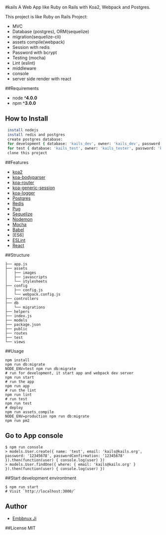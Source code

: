 #kails
A Web App like Ruby on Rails with Koa2, Webpack and Postgres.

This project is like Ruby on Rails Project:

* MVC
* Database (postgres), ORM(sequelize)
* migration(sequelize-cli)
* assets compile(webpack)
* Session with redis
* Password with bcrypt
* Testing (mocha)
* Lint (eslint)
* middleware
* console
* server side render with react

##Requirements

* node __^4.0.0__
* npm __^3.0.0__

## How to Install

```bash
 install nodejs
 install redis and postgres
 create postgres database:
 for development { database: 'kails_dev', owner: 'kails_dev', password: 'kails_dev' }
 for test { database: 'kails_test', owner: 'kails_tester', password: 'kails_tester' }
 clone this project
```

##Features

* [koa2](https://github.com/koajs/koa/tree/v2.x)
* [koa-bodyparser](https://github.com/koajs/bodyparser)
* [koa-router](https://github.com/alexmingoia/koa-router)
* [koa-generic-session](https://github.com/koajs/generic-session)
* [koa-logger](https://github.com/koajs/logger)
* [Postgres](https://www.postgresql.org/)
* [Redis](http://redis.io/)
* [Pug](http://jade-lang.com/)
* [Sequelize](http://docs.sequelizejs.com/)
* [Nodemon](http://nodemon.io/)
* [Mocha](https://mochajs.org/)
* [Babel](https://github.com/babel/babel)
* [ES6]
* [ESLint](http://eslint.org/)
* [React](https://facebook.github.io/react/)

##Structure

```
├── app.js
├── assets
│   ├── images
│   ├── javascripts
│   └── stylesheets
├── config
│   ├── config.js
│   └── webpack.config.js
├── controllers
├── db
│   └── migrations
├── helpers
├── index.js
├── models
├── package.json
├── public
├── routes
├── test
└── views
```

##Usage

```
npm install
npm run db:migrate
NODE_ENV=test npm run db:migrate
# run for development, it start app and webpack dev server
npm run start
# run the app
npm run app
# run the lint
npm run lint
# run test
npm run test
# deploy
npm run assets_compile
NODE_ENV=production npm run db:migrate
npm run pm2
```

## Go to App console

```
$ npm run console
> models.User.create({ name: 'test', email: 'kails@kails.org', password: '12345678', passwordConfirmation: '12345678' }).then(function(user) { console.log(user) })
> models.User.findOne({ where: { email: 'kails@kails.org' } }).then(function(user) { console.log(user) })
```

##Start development environtment

```
$ npm run start
# Visit `http://localhost:3000/`

```

## Author
* [Embbnux Ji](https://www.embbnux.com)


##License
MIT
